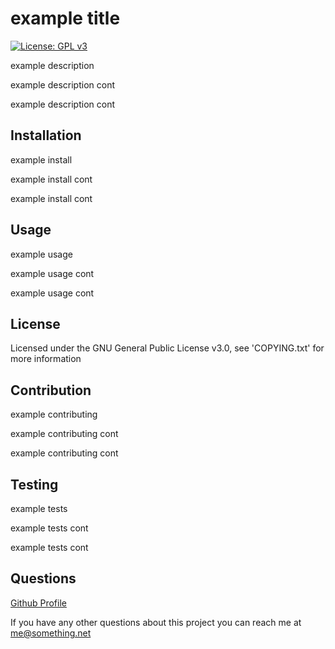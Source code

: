 # example title

[![License: GPL v3](https://img.shields.io/badge/License-GPLv3-blue.svg)](https://www.gnu.org/licenses/gpl-3.0)

example description

example description cont

example description cont

## Installation

example install

example install cont

example install cont

## Usage

example usage

example usage cont

example usage cont

## License

Licensed under the GNU General Public License v3.0, see 'COPYING.txt' for more information

## Contribution

example contributing

example contributing cont

example contributing cont

## Testing

example tests

example tests cont

example tests cont

## Questions

[Github Profile](https://github.com/BrandonMinard)

If you have any other questions about this project you can reach me at me@something.net

